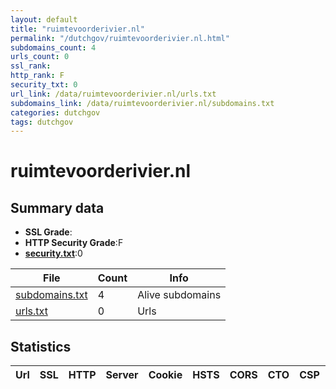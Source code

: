 ```yaml
---
layout: default
title: "ruimtevoorderivier.nl"
permalink: "/dutchgov/ruimtevoorderivier.nl.html"
subdomains_count: 4
urls_count: 0
ssl_rank: 
http_rank: F
security_txt: 0
url_link: /data/ruimtevoorderivier.nl/urls.txt
subdomains_link: /data/ruimtevoorderivier.nl/subdomains.txt
categories: dutchgov
tags: dutchgov
---
```



# ruimtevoorderivier.nl
## Summary data


 - **SSL Grade**:
 - **HTTP Security Grade**:F
 - **[security.txt](https://www.digitaleoverheid.nl/nieuws/standaard-security-txt-nu-verplicht-voor-overheid/)**:0


| File       | Count | Info |
|------------|-------|------|
|[subdomains.txt](/DutchGovScope/data/ruimtevoorderivier.nl/subdomains.txt)|4|Alive subdomains|
|[urls.txt](/DutchGovScope/data/ruimtevoorderivier.nl/urls.txt)|0|Urls|


## Statistics


| Url | SSL | HTTP | Server | Cookie | HSTS | CORS | CTO | CSP | XFO | XXP | RP |FP| Tech |Title |
|--------|-------|-------|------|------|------|------|------|------|------|------|------|------|------|------|


